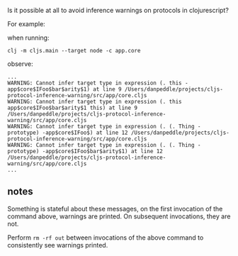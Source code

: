 
Is it possible at all to avoid inference warnings on protocols in clojurescript?

For example:

when running:

```
clj -m cljs.main --target node -c app.core
```

observe:

```
...
WARNING: Cannot infer target type in expression (. this -app$core$IFoo$bar$arity$1) at line 9 /Users/danpeddle/projects/cljs-protocol-inference-warning/src/app/core.cljs
WARNING: Cannot infer target type in expression (. this app$core$IFoo$bar$arity$1 this) at line 9 /Users/danpeddle/projects/cljs-protocol-inference-warning/src/app/core.cljs
WARNING: Cannot infer target type in expression (. (. Thing -prototype) -app$core$IFoo$) at line 12 /Users/danpeddle/projects/cljs-protocol-inference-warning/src/app/core.cljs
WARNING: Cannot infer target type in expression (. (. Thing -prototype) -app$core$IFoo$bar$arity$1) at line 12 /Users/danpeddle/projects/cljs-protocol-inference-warning/src/app/core.cljs
...
```

## notes

Something is stateful about these messages, on the first invocation of the command above, warnings are printed. On subsequent invocations, they are not.

Perform `rm -rf out` between invocations of the above command to consistently see warnings printed.





